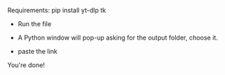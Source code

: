 Requirements: pip install yt-dlp tk

- Run the file 

- A Python window will pop-up asking for the output folder, choose it.

- paste the link 

You're done!
 
